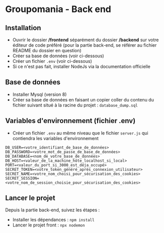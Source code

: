 # Groupomania - Back end

## Installation

- Ouvrir le dossier **/frontend** séparément du dossier **/backend** sur votre éditeur de code préféré (pour la partie back-end, se référer au fichier README du dossier en question)
- Créer sa base de données (voir ci-dessous)
- Créer un fichier `.env` (voir ci-dessous)
- Si ce n'est pas fait, installer NodeJs via la documentation officielle

## Base de données

- Installer Mysql (version 8)
- Créer sa base de données en faisant un copier coller du contenu du fichier suivant situé à la racine du projet : `database_dump.sql`

## Variables d'environnement (fichier .env)

- Créer un fichier `.env` au même niveau que le fichier `server.js` qui contiendra les variables d'environnement

```
DB_USER=<votre_identifiant_de_base_de_données>
DB_PASSWORD=<votre_mot_de_passe_de_base_de_données>
DB_DATABASE=<nom_de_votre_base_de_données>
DB_HOST=<valeur_de_la_machine_hôte_localhost_si_local>
PORT=<valeur_du_port_si_3000_est_déja_occupé>
SECRET_TOKEN=<votre_token_généré_après_connexion_utilisateur>
SECRET_NAME=<votre_nom_choisi_pour_sécurisation_des_cookies>
SECRET_SESSION=<votre_nom_de_session_choisie_pour_sécurisation_des_cookies>
```

## Lancer le projet

Depuis la partie back-end, suivez les étapes :

- Installer les dépendances : `npm install`
- Lancer le projet front : `npx nodemon`
